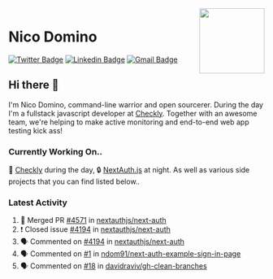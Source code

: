 <img align="right" src="https://imgur.com/46Xmagk.png" width="128" />

# Nico Domino

[![Twitter Badge](https://img.shields.io/badge/-@ndom91-1ca0f1?style=flat-square&labelColor=1ca0f1&logo=twitter&logoColor=white&link=https://twitter.com/ndom91)](https://twitter.com/ndom91) [![Linkedin Badge](https://img.shields.io/badge/-ndom91-blue?style=flat-square&logo=Linkedin&logoColor=white&link=https://www.linkedin.com/in/ndom91/)](https://www.linkedin.com/in/ndom91/) [![Gmail Badge](https://img.shields.io/badge/-yo@ndo.dev-c14438?style=flat-square&logo=mail.ru&logoColor=white&link=mailto:yo@ndo.dev)](mailto:yo@ndo.dev)

## Hi there 👋

I'm Nico Domino, command-line warrior and open sourcerer. During the day I'm a fullstack javascript developer at [Checkly](https://checklyhq.com). Together with an awesome team, we're helping to make active monitoring and end-to-end web app testing kick ass!

### Currently Working On..

🦝 [Checkly](https://checklyhq.com) during the day, 🔒 [NextAuth.js](https://github.com/nextauthjs/next-auth) at night. As well as various side projects that you can find listed below..

<!--START_SECTION_PROFILE_VIEWS:readme-info-->
<!--END_SECTION_PROFILE_VIEWS:readme-info-->

<!--START_SECTION_DAILY_COMMIT:readme-info-->
<!--END_SECTION_DAILY_COMMIT:readme-info-->

<!--START_SECTION_WEEKLY_COMMIT:readme-info-->
<!--END_SECTION_WEEKLY_COMMIT:readme-info-->

### Latest Activity

<!--START_SECTION:activity-->
1. 🎉 Merged PR [#4571](https://github.com/nextauthjs/next-auth/pull/4571) in [nextauthjs/next-auth](https://github.com/nextauthjs/next-auth)
2. ❗️ Closed issue [#4194](https://github.com/nextauthjs/next-auth/issues/4194) in [nextauthjs/next-auth](https://github.com/nextauthjs/next-auth)
3. 🗣 Commented on [#4194](https://github.com/nextauthjs/next-auth/issues/4194) in [nextauthjs/next-auth](https://github.com/nextauthjs/next-auth)
4. 🗣 Commented on [#1](https://github.com/ndom91/next-auth-example-sign-in-page/issues/1) in [ndom91/next-auth-example-sign-in-page](https://github.com/ndom91/next-auth-example-sign-in-page)
5. 🗣 Commented on [#18](https://github.com/davidraviv/gh-clean-branches/issues/18) in [davidraviv/gh-clean-branches](https://github.com/davidraviv/gh-clean-branches)
<!--END_SECTION:activity-->
